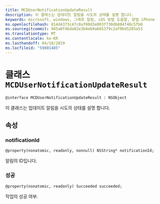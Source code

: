 ```yaml
---
title: MCDUserNotificationUpdateResult
description: 이 클래스는 업데이트 알림을 시도의 상태를 설명 합니다.
keywords: microsoft, windows, 그래프 알림, iOS 방법 도움말, 방법 iPhone
ms.openlocfilehash: 814d4373c47c8af00d3e003f730db804f48c5fb0
ms.sourcegitcommit: 945a0f4bda02e3b4eb9a665379c2af9bd5285a53
ms.translationtype: MT
ms.contentlocale: ko-KR
ms.lasthandoff: 04/18/2019
ms.locfileid: "59801485"
---
```

# <a name="class-mcdusernotificationupdateresult"></a>클래스 `MCDUserNotificationUpdateResult`

```
@interface MCDUserNotificationUpdateResult : NSObject
```

이 클래스는 업데이트 알림을 시도의 상태를 설명 합니다.

## <a name="properties"></a>속성

### <a name="notificationid"></a>notificationId
`@property(nonatomic, readonly, nonnull) NSString* notificationId;`

알림의 ID입니다.

### <a name="succeeded"></a>성공
`@property(nonatomic, readonly) Succeeded succeeded;`

작업의 성공 여부. 